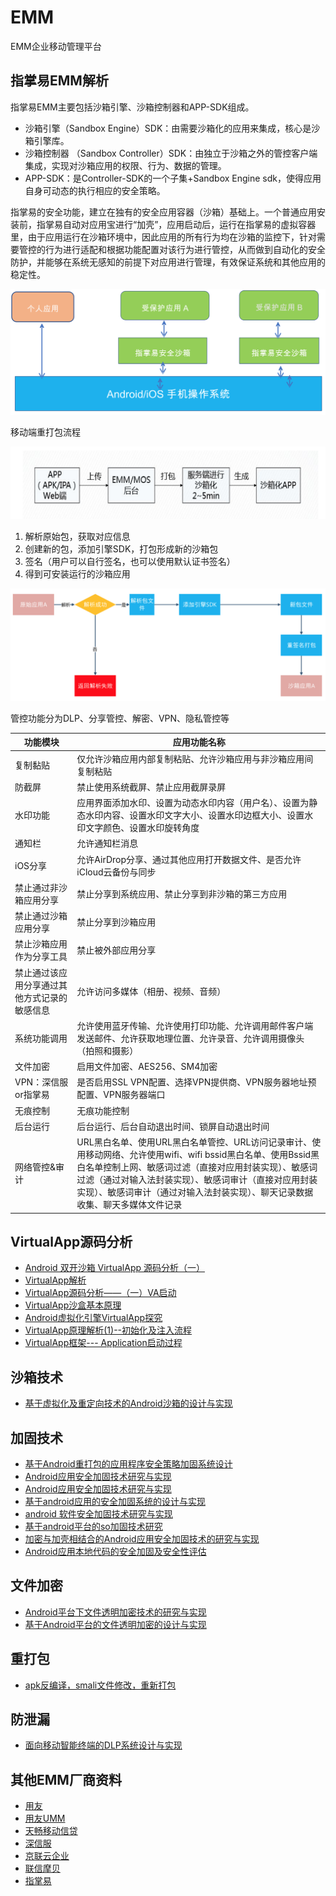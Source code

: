 # EMM
EMM企业移动管理平台

## 指掌易EMM解析
指掌易EMM主要包括沙箱引擎、沙箱控制器和APP-SDK组成。
* 沙箱引擎（Sandbox Engine）SDK：由需要沙箱化的应用来集成，核心是沙箱引擎库。
* 沙箱控制器 （Sandbox Controller）SDK：由独立于沙箱之外的管控客户端集成，实现对沙箱应用的权限、行为、数据的管理。
* APP-SDK：是Controller-SDK的一个子集+Sandbox Engine sdk，使得应用自身可动态的执行相应的安全策略。

指掌易的安全功能，建立在独有的安全应用容器（沙箱）基础上。一个普通应用安装前，指掌易自动对应用宝进行“加壳”，应用启动后，运行在指掌易的虚拟容器里，由于应用运行在沙箱环境中，因此应用的所有行为均在沙箱的监控下，针对需要管控的行为进行适配和根据功能配置对该行为进行管控，从而做到自动化的安全防护，并能够在系统无感知的前提下对应用进行管理，有效保证系统和其他应用的稳定性。

![](image/1.png)

移动端重打包流程

![](image/2.png)

1. 解析原始包，获取对应信息
2. 创建新的包，添加引擎SDK，打包形成新的沙箱包
3. 签名（用户可以自行签名，也可以使用默认证书签名）
4. 得到可安装运行的沙箱应用

![](image/3.png)

管控功能分为DLP、分享管控、解密、VPN、隐私管控等

|功能模块 |应用功能名称 |
| ----| ----|
|  复制黏贴  |  仅允许沙箱应用内部复制粘贴、允许沙箱应用与非沙箱应用间复制粘贴   |
|  防截屏 |  禁止使用系统截屏、禁止应用截屏录屏  |
|  水印功能 |  应用界面添加水印、设置为动态水印内容（用户名）、设置为静态水印内容、设置水印文字大小、设置水印边框大小、设置水印文字颜色、设置水印旋转角度|
|通知栏|允许通知栏消息|
|iOS分享|允许AirDrop分享、通过其他应用打开数据文件、是否允许iCloud云备份与同步|
|禁止通过非沙箱应用分享|禁止分享到系统应用、禁止分享到非沙箱的第三方应用|
|禁止通过沙箱应用分享|禁止分享到沙箱应用|
|禁止沙箱应用作为分享工具|禁止被外部应用分享|
|禁止通过该应用分享通过其他方式记录的敏感信息|允许访问多媒体（相册、视频、音频）|
|系统功能调用|允许使用蓝牙传输、允许使用打印功能、允许调用邮件客户端发送邮件、允许获取地理位置、允许录音、允许调用摄像头（拍照和摄影）|
|文件加密|启用文件加密、AES256、SM4加密|
|VPN：深信服or指掌易|是否启用SSL VPN配置、选择VPN提供商、VPN服务器地址预配置、VPN服务器端口|
|无痕控制|无痕功能控制|
|后台运行|后台运行、后台自动退出时间、锁屏自动退出时间|
|网络管控&审计|URL黑白名单、使用URL黑白名单管控、URL访问记录审计、使用移动网络、允许使用wifi、wifi bssid黑白名单、使用Bssid黑白名单控制上网、敏感词过滤（直接对应用封装实现）、敏感词过滤（通过对输入法封装实现）、敏感词审计（直接对应用封装实现）、敏感词审计（通过对输入法封装实现）、聊天记录数据收集、聊天多媒体文件记录|


## VirtualApp源码分析
* [Android 双开沙箱 VirtualApp 源码分析（一）](https://blog.csdn.net/ganyao939543405/article/details/76146760)
* [VirtualApp解析](https://www.jianshu.com/nb/21276638)
* [VirtualApp源码分析——（一）VA启动](https://blog.csdn.net/weixin_35016347/article/details/80193017)
* [VirtualApp沙盒基本原理](https://blog.csdn.net/earbao/article/details/71156623)
* [Android虚拟化引擎VirtualApp探究](https://developer.aliyun.com/article/616978)
* [VirtualApp原理解析(1)--初始化及注入流程](https://blog.csdn.net/leif_/article/details/72420934)
* [VirtualApp框架--- Application启动过程](https://blog.csdn.net/suningning/article/details/52073191)

## 沙箱技术
* [基于虚拟化及重定向技术的Android沙箱的设计与实现](http://www.doc88.com/p-7129181636860.html)

## 加固技术
* [基于Android重打包的应用程序安全策略加固系统设计](https://www.doc88.com/p-2095552902950.html)
* [Android应用安全加固技术研究与实现](https://www.doc88.com/p-6981533664632.html)
* [Android应用安全加固技术研究与实现](https://www.doc88.com/p-6478639576884.html)
* [基于android应用的安全加固系统的设计与实现](https://www.doc88.com/p-7334990393423.html)
* [android 软件安全加固技术研究与实现](https://www.doc88.com/p-0909694508682.html)
* [基于android平台的so加固技术研究](https://www.doc88.com/p-5029750143826.html)
* [加密与加壳相结合的Android应用安全加固技术的研究与实现](https://www.doc88.com/p-9416474581678.html)
* [Android应用本地代码的安全加固及安全性评估
](https://www.doc88.com/p-9738410423907.html)

## 文件加密
* [Android平台下文件透明加密技术的研究与实现](https://www.doc88.com/p-1136394037185.html)
* [基于Android平台的文件透明加密的设计与实现
](https://www.doc88.com/p-7784997422678.html)


## 重打包
* [apk反编译，smali文件修改，重新打包](https://blog.csdn.net/wxk105/article/details/62231068)

## 防泄漏
* [面向移动智能终端的DLP系统设计与实现](https://www.doc88.com/p-1933536793694.html)


## 其他EMM厂商资料

* [用友](https://iuap.yonyoucloud.com/doc/mobile_emm.html#/md-build/mobile_emm/articles/emm/2-/ydgl.md?key=%E7%A7%BB%E5%8A%A8%E7%AE%A1%E7%90%86)
* [用友UMM](https://moli.yonyoucloud.com/molidoc/docs/ummdoc/34)
* [天畅移动信贷](https://www.techown.com/mf/mobile_credit.html)
* [深信服](https://www.sangfor.com.cn/product-and-solution/sangfor-security/emm)
* [京联云企业](http://www.pekall.com/index.html)
* [联信摩贝](http://www.trustmobi.com/zh/)
* [指掌易](https://www.zhizhangyi.com/pdt_emm.html)
